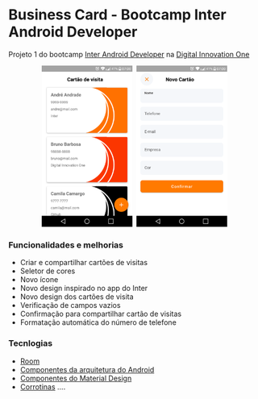 # Business Card - Bootcamp Inter Android Developer
Projeto 1 do bootcamp [Inter Android Developer](https://digitalinnovation.one/bootcamps/inter-android-developer?utm_source=lp-orbi-techboost&utm_medium=organic&utm_campaign=inter-android-developer) na [Digital Innovation One](https://digitalinnovation.one/)

<p align="center">
<img src="./screenshots/screenshot_1.png" alt="Captura de tela 1" 
width="180"> <img src="./screenshots/screenshot_2.png" 
alt="Captura de tela 2" width="180" hspace="4"> 
</p>

### Funcionalidades e melhorias 
* Criar e compartilhar cartões de visitas
* Seletor de cores
* Novo ícone
* Novo design inspirado no app do Inter
* Novo design dos cartões de visita
* Verificação de campos vazios
* Confirmação para compartilhar cartão de visitas
* Formatação automática do número de telefone

### Tecnlogias
* [Room](https://developer.android.com/training/data-storage/room?hl=pt-br)
* [Componentes da arquitetura do Android](https://developer.android.com/topic/libraries/architecture?hl=pt-br)
* [Componentes do Material Design](https://material.io/components?platform=android)
* [Corrotinas](https://developer.android.com/kotlin/coroutines?hl=pt-br)
....